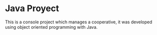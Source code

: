 # Java Proyect


This is a console project which manages a cooperative, it was developed using object oriented programming with Java. 
